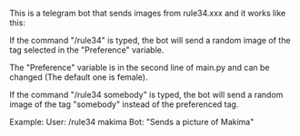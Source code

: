 This is a telegram bot that sends images from rule34.xxx and it works like this:

If the command "/rule34" is typed, the bot will send a random image of the tag selected in the "Preference" variable.

The "Preference" variable is in the second line of main.py and can be changed (The default one is female).

If the command "/rule34 somebody" is typed, the bot will send a random image of the tag "somebody" instead of the preferenced tag.

Example:
User: /rule34 makima
Bot: "Sends a picture of Makima"
